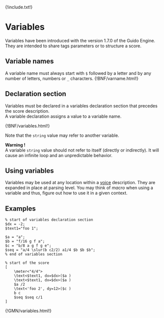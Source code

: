 {!include.txt!}

# Variables

Variables have been introduced with the version 1.7.0 of the Guido Engine. They are intended to share tags parameters or to structure a score. 

## Variable names

A variable name must always start with `$` followed by a letter and by any number of letters, numbers or `_` characters.
{!BNF/varname.html!}


## Declaration section

Variables must be declared in a variables declaration section that precedes the score description.  
A variable declaration assigns a value to a variable name.

{!BNF/variables.html!}

Note that the `string` value may refer to another variable.  

**Warning !**  
A variable `string` value should not refer to itself (directly or indirectly). It will cause an infinite loop and an unpredictable behavior.



## Using variables

Variables may be used at any location within a [voice](../voices) description. They are expanded in place at parsing level. You may think of *macro* when using a variable and thus, figure out how to use it in a given context.

## Examples
~~~~~~
% start of variables declaration section
$dx = -2;
$text1="foo 1";

$a = "a";
$b = "f/16 g f a";
$c = "b/8 a g f g e";
$seq = "a/4 \slur(b c2/2) a1/4 $b $b $b";
% end of variables section

% start of the score
[ 
	\meter<"4/4">
	\text<$text1, dx=$dx>($a ) 
	\text<$text1, dx=$dx>($a ) 
	$a /2
	\text<'foo 2', dy=12>($c ) 
	b c 
	$seq $seq c/1
]
~~~~~~
{!GMN/variables.html!}
